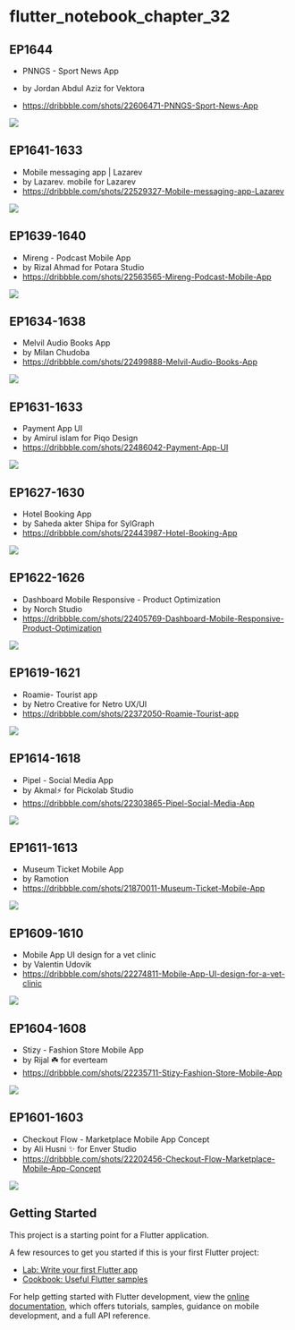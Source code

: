 # flutter_notebook_chapter_32

## EP1644

- PNNGS - Sport News App
- by Jordan Abdul Aziz for Vektora

- https://dribbble.com/shots/22606471-PNNGS-Sport-News-App

<img src="https://cdn.dribbble.com/userupload/10191980/file/original-ce28ac2e8fd71f44b9ff39f6d848e106.png?resize=1600x1200"/>

## EP1641-1633

- Mobile messaging app | Lazarev
- by Lazarev. mobile for Lazarev
- https://dribbble.com/shots/22529327-Mobile-messaging-app-Lazarev

<img src="https://cdn.dribbble.com/userupload/10090354/file/original-68be8dbf22b65b46a15860824e8a7740.png?resize=1905x1429"/>

## EP1639-1640

- Mireng - Podcast Mobile App
- by Rizal Ahmad for Potara Studio
- https://dribbble.com/shots/22563565-Mireng-Podcast-Mobile-App

<img src="https://cdn.dribbble.com/userupload/10077677/file/original-95a36b3c70c6100d1343be9a57c96a7c.png?resize=1905x1429"/>

## EP1634-1638

- Melvil Audio Books App
- by Milan Chudoba
- https://dribbble.com/shots/22499888-Melvil-Audio-Books-App

<img src="https://cdn.dribbble.com/userupload/9905542/file/original-a4077ee798bcf1f493f13e99ab509803.png?resize=1600x1200"/>

## EP1631-1633

- Payment App UI
- by Amirul islam for Piqo Design
- https://dribbble.com/shots/22486042-Payment-App-UI

<img src="https://cdn.dribbble.com/userupload/9867798/file/original-3724467d1916148f00687162caa1a5bf.png?resize=1600x1200"/>

## EP1627-1630

- Hotel Booking App
- by Saheda akter Shipa for SylGraph
- https://dribbble.com/shots/22443987-Hotel-Booking-App

<img src="https://cdn.dribbble.com/userupload/9753975/file/original-82357c1187d58f156b067e8ca025085f.jpg?resize=1600x1198"/>

## EP1622-1626

- Dashboard Mobile Responsive - Product Optimization
- by Norch Studio
- https://dribbble.com/shots/22405769-Dashboard-Mobile-Responsive-Product-Optimization

<img src="https://cdn.dribbble.com/userupload/9652607/file/original-c1080b7b8f548c55c2b4ae44a531d759.png?resize=1600x1200"/>

## EP1619-1621

- Roamie- Tourist app
- by Netro Creative for Netro UX/UI
- https://dribbble.com/shots/22372050-Roamie-Tourist-app

<img src="https://cdn.dribbble.com/userupload/9563025/file/original-67102b79a773790f36325a03cd980a3d.jpg?resize=1600x1200"/>

## EP1614-1618

- Pipel - Social Media App
- by Akmal⚡ for Pickolab Studio
- https://dribbble.com/shots/22303865-Pipel-Social-Media-App

<img src="https://cdn.dribbble.com/userupload/9379674/file/original-78eb6e4e4e6ae76002e91a874b21776d.jpg?resize=1600x1202"/>

## EP1611-1613

- Museum Ticket Mobile App
- by Ramotion
- https://dribbble.com/shots/21870011-Museum-Ticket-Mobile-App

<img src="https://cdn.dribbble.com/userupload/8188430/file/original-cd60c2b59329578bc2c29664677ca0ea.png?resize=1600x1200"/>

## EP1609-1610

- Mobile App UI design for a vet clinic
- by Valentin Udovik
- https://dribbble.com/shots/22274811-Mobile-App-UI-design-for-a-vet-clinic

<img src="https://cdn.dribbble.com/userupload/9302096/file/original-233000f09ba54d5966d9966ff41473f5.png?resize=1600x1200"/>

## EP1604-1608

- Stizy - Fashion Store Mobile App
- by Rijal ☘️ for everteam
- https://dribbble.com/shots/22235711-Stizy-Fashion-Store-Mobile-App

<img src="https://cdn.dribbble.com/userupload/9199343/file/original-2617b4df322f1ea03da55e54f006713d.jpg?resize=1600x1200"/>

## EP1601-1603

- Checkout Flow - Marketplace Mobile App Concept
- by Ali Husni ✨ for Enver Studio
- https://dribbble.com/shots/22202456-Checkout-Flow-Marketplace-Mobile-App-Concept

<img src="https://cdn.dribbble.com/userupload/9113668/file/original-069cf166527e4a0844b0f9652572383c.png?resize=1905x1429"/>

## Getting Started

This project is a starting point for a Flutter application.

A few resources to get you started if this is your first Flutter project:

- [Lab: Write your first Flutter app](https://docs.flutter.dev/get-started/codelab)
- [Cookbook: Useful Flutter samples](https://docs.flutter.dev/cookbook)

For help getting started with Flutter development, view the
[online documentation](https://docs.flutter.dev/), which offers tutorials,
samples, guidance on mobile development, and a full API reference.
